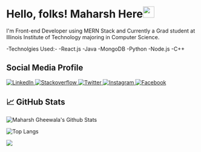 # Hello, folks! Maharsh Here<img src="https://raw.githubusercontent.com/MartinHeinz/MartinHeinz/master/wave.gif" width="30px">

I'm Front-end Developer using MERN Stack and Currently a Grad student at Illinois Institute of Technology majoring in Computer Science.

-Technolgies Used:-
-React.js
-Java
-MongoDB
-Python
-Node.js
-C++

## Social Media Profile

<a href="https://www.linkedin.com/in/gmaharsh/" target="_blank">
  <img alt="LinkedIn" src="https://img.shields.io/badge/linkedin-%231DA1F2.svg?&style=for-the-badge&logo=linkedin&logoColor=white" />
</a>

<a href="https://stackoverflow.com/users/6689838/maharsh-gheewala" target="_blank">
  <img alt="Stackoverflow" src="https://img.shields.io/badge/Stackoverflow-f48024.svg?&style=for-the-badge&logo=Stackoverflow&logoColor=white" />
</a>

<a href="https://twitter.com/Maharsh007" target="_blank">
  <img alt="Twitter" src="https://img.shields.io/badge/twitter-2374e1.svg?&style=for-the-badge&logo=twitter&logoColor=white%27" />
</a>

<a href="https://www.instagram.com/?hl=en" target="_blank">
  <img alt="Instagram" src="https://img.shields.io/badge/instagram-%231DA1F2.svg?&style=for-the-badge&logo=instagram&logoColor=red" />
</a>

<a href="https://twitter.com/iamnisharg" target="_blank">
  <img alt="Facebook" src="https://img.shields.io/badge/facebook-%231DA1F2.svg?&style=for-the-badge&logo=facebook&logoColor=white" />
</a>



## &#x1f4c8; GitHub Stats
<img alt="Maharsh Gheewala's Github Stats" src="https://github-readme-stats.vercel.app/api?username=gmaharsh&show_icons=true&count_private=true" />

![Top Langs](https://github-readme-stats.vercel.app/api/top-langs/?username=gmaharsh&theme=radical&hide=php)

![](https://komarev.com/ghpvc/?username=gmaharsh&color=blue)
